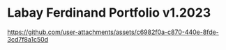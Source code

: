 # Labay Ferdinand Portfolio v1.2023

https://github.com/user-attachments/assets/c6982f0a-c870-440e-8fde-3cd7f8a1c50d
